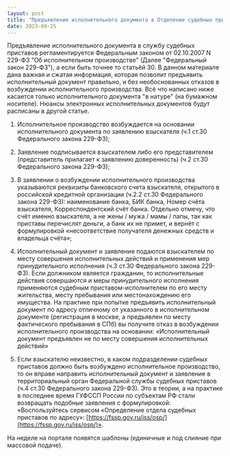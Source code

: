 ```yaml
---
layout: post
title: "Предъявление исполнительного документа в Отделение судебных приставов. [Защита прав взыскателя]"
date: 2023-09-25
---
```


Предъявление исполнительного документа в службу судебных приставов регламентируется Федеральным законом от 02.10.2007 N 229-ФЗ "Об исполнительном производстве" (Далее "Федеральный закон 229-ФЗ"), а если быть точнее то статьёй 30. В данном материале дана важная и сжатая информация, которая позволит предъявить исполнительный документ правильно, и без необоснованных отказов в возбуждении исполнительного производства. Всё что написано ниже касается только исполнительного документа "в натуре" (на бумажном носителе). Нюансы электронных исполнительных документов будут расписаны в другой статье.

1. Исполнительное производство возбуждается на основании исполнительного документа по заявлению взыскателя (ч.1 ст.30 Федерального закона 229-ФЗ);

2. Заявление подписывается взыскателем либо его представителем (представитель прилагает к заявлению доверенность) (ч.2 ст.30 Федерального закона 229-ФЗ);

3. В заявлении о возбуждении исполнительного производства указываются реквизиты банковского счета взыскателя, открытого в российской кредитной организации (ч.2.2 ст.30 Федерального закона 229-ФЗ): наименование банка, БИК банка, Номер счёта взыскателя, Корреспондентский счёт банка. Отдельно отмечу, что счёт именно взыскателя, а не жены / мужа / мамы / папы, так как приставы перечислят деньги, а банк их не примет, и вернёт с формулировкой «несоответствие получателя денежных средств и владельца счёта»;

4. Исполнительный документ и заявление подаются взыскателем по месту совершения исполнительных действий и применения мер принудительного исполнения (ч.3 ст.30 Федерального закона 229-ФЗ). Если должником является гражданин, то исполнительные действия совершаются и меры принудительного исполнения применяются судебным приставом-исполнителем по его месту жительства, месту пребывания или местонахождению его имущества. На практике при попытке предъявить исполнительный документ по адресу отличному от указанного в исполнительном документе (регистрация в москве, а предъявлен по месту фактического пребывания в СПб) вы получите отказ в возбуждении исполнительного производства на основании: «Исполнительный документ предъявлен не по месту совершения исполнительных действий»

5. Если взыскателю неизвестно, в каком подразделении судебных приставов должно быть возбуждено исполнительное производство, то он вправе направить исполнительный документ и заявление в территориальный орган Федеральной службы судебных приставов (ч.4 ст.30 Федерального закона 229-ФЗ). Это в теории, а на практике в последнее время ГУФССП России по субъектам РФ стали возвращать подобные заявления с формулировкой: «Воспользуйтесь сервисом «Определение отдела судебных приставов по адресу»: [https://fssp.gov.ru/iss/osp/](https://fssp.gov.ru/iss/osp/)».

На неделе на портале появятся шаблоны (единичные и под слияние при массовой подаче).